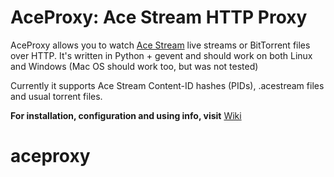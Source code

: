 AceProxy: Ace Stream HTTP Proxy
===============================
AceProxy allows you to watch [Ace Stream](http://acestream.org/) live streams or BitTorrent files over HTTP.
It's written in Python + gevent and should work on both Linux and Windows (Mac OS should work too, but was not tested)

Currently it supports Ace Stream Content-ID hashes (PIDs), .acestream files and usual torrent files.

**For installation, configuration and using info, visit** [Wiki](https://github.com/ValdikSS/aceproxy/wiki)
# aceproxy
